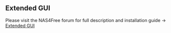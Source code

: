 Extended GUI
------------

Please visit the NAS4Free forum for full description and installation guide -> <a href="http://forums.nas4free.org/viewtopic.php?f=71&t=6405#p35442">Extended GUI</a>

